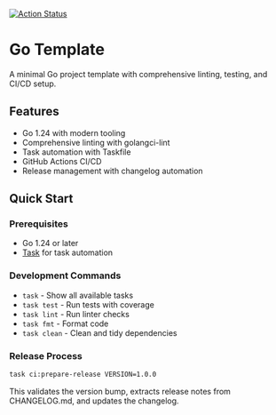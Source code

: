 [![Action Status](https://github.com/vmyroslav/go-template/actions/workflows/ci.yaml/badge.svg)](https://github.com/vmyroslav/go-template/actions/workflows/ci.yaml)

# Go Template

A minimal Go project template with comprehensive linting, testing, and CI/CD setup.

## Features

- Go 1.24 with modern tooling
- Comprehensive linting with golangci-lint
- Task automation with Taskfile
- GitHub Actions CI/CD
- Release management with changelog automation

## Quick Start

### Prerequisites

- Go 1.24 or later
- [Task](https://taskfile.dev/) for task automation

### Development Commands

- `task` - Show all available tasks
- `task test` - Run tests with coverage
- `task lint` - Run linter checks
- `task fmt` - Format code
- `task clean` - Clean and tidy dependencies

### Release Process

```bash
task ci:prepare-release VERSION=1.0.0
```

This validates the version bump, extracts release notes from CHANGELOG.md, and updates the changelog.